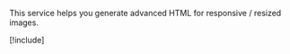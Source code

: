 ﻿---
uid: ToSic.Sxc.Services.IImageService
---

This service helps you generate advanced HTML for responsive / resized images. 

[!include[](~/api/dot-net/_warning-beta.md)]
